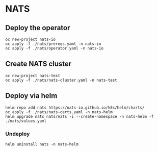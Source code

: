# NATS

## Deploy the operator

```shell
oc new-project nats-io
oc apply -f ./nats/prereqs.yaml -n nats-io
oc apply -f ./nats/operator.yaml -n nats-io
```

## Create NATS cluster

```shell
oc new-project nats-test
oc apply -f ./nats/nats-cluster.yaml -n nats-test
```

## Deploy via helm

```shell
helm repo add nats https://nats-io.github.io/k8s/helm/charts/
oc apply -f ./nats/nats-certs.yaml -n nats-helm
helm upgrade nats nats/nats -i --create-namespace -n nats-helm -f ./nats/values.yaml
```

### Undeploy

```shell
helm uninstall nats -n nats-helm
```
